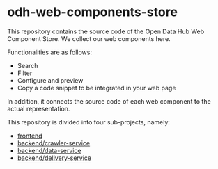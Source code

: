 # odh-web-components-store
This repository contains the source code of the Open Data Hub Web Component Store.
We collect our web components here. 

Functionalities are as follows: 
  - Search 
  - Filter
  - Configure and preview
  - Copy a code snippet to be integrated in your web page 

In addition, it connects the source code of each web component to the actual representation. 

This repository is divided into four sub-projects, namely:
  - [frontend](#frontend/README.md)
  - [backend/crawler-service](#backend/crawler-service/README.md)
  - [backend/data-service](#backend/data-service/README.md)
  - [backend/delivery-service](#backend/delivery-service/README.md)
